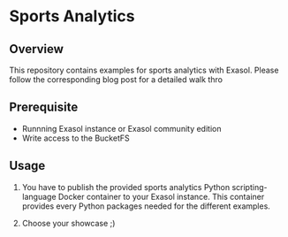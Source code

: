 
# Sports Analytics

## Overview

This repository contains examples for sports analytics with Exasol.
Please follow the corresponding blog post for a detailed walk thro

## Prerequisite

* Runnning Exasol instance or Exasol community edition
* Write access to the BucketFS

## Usage

1) You have to publish the provided sports analytics Python scripting-language Docker container
to your Exasol instance. This container provides every Python packages needed for the different examples.

2) Choose your showcase ;)





